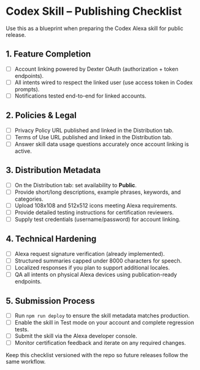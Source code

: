 # Codex Skill – Publishing Checklist

Use this as a blueprint when preparing the Codex Alexa skill for public release.

## 1. Feature Completion
- [ ] Account linking powered by Dexter OAuth (authorization + token endpoints).
- [ ] All intents wired to respect the linked user (use access token in Codex prompts).
- [ ] Notifications tested end-to-end for linked accounts.

## 2. Policies & Legal
- [ ] Privacy Policy URL published and linked in the Distribution tab.
- [ ] Terms of Use URL published and linked in the Distribution tab.
- [ ] Answer skill data usage questions accurately once account linking is active.

## 3. Distribution Metadata
- [ ] On the Distribution tab: set availability to **Public**.
- [ ] Provide short/long descriptions, example phrases, keywords, and categories.
- [ ] Upload 108x108 and 512x512 icons meeting Alexa requirements.
- [ ] Provide detailed testing instructions for certification reviewers.
- [ ] Supply test credentials (username/password) for account linking.

## 4. Technical Hardening
- [ ] Alexa request signature verification (already implemented).
- [ ] Structured summaries capped under 8000 characters for speech.
- [ ] Localized responses if you plan to support additional locales.
- [ ] QA all intents on physical Alexa devices using publication-ready endpoints.

## 5. Submission Process
- [ ] Run `npm run deploy` to ensure the skill metadata matches production.
- [ ] Enable the skill in Test mode on your account and complete regression tests.
- [ ] Submit the skill via the Alexa developer console.
- [ ] Monitor certification feedback and iterate on any required changes.

Keep this checklist versioned with the repo so future releases follow the same workflow.
